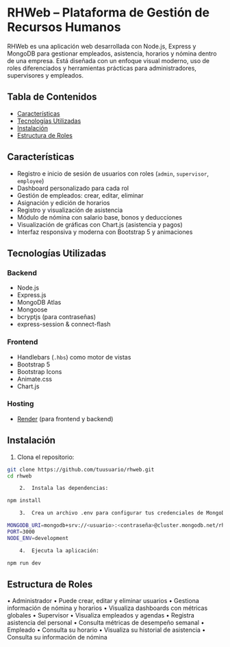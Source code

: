 # RHWeb – Plataforma de Gestión de Recursos Humanos

RHWeb es una aplicación web desarrollada con Node.js, Express y MongoDB para gestionar empleados, asistencia, horarios y nómina dentro de una empresa. Está diseñada con un enfoque visual moderno, uso de roles diferenciados y herramientas prácticas para administradores, supervisores y empleados.

## Tabla de Contenidos
- [Características](#características)
- [Tecnologías Utilizadas](#tecnologías-utilizadas)
- [Instalación](#instalación)
- [Estructura de Roles](#estructura-de-roles)


## Características

- Registro e inicio de sesión de usuarios con roles (`admin`, `supervisor`, `employee`)
- Dashboard personalizado para cada rol
- Gestión de empleados: crear, editar, eliminar
- Asignación y edición de horarios
- Registro y visualización de asistencia
- Módulo de nómina con salario base, bonos y deducciones
- Visualización de gráficas con Chart.js (asistencia y pagos)
- Interfaz responsiva y moderna con Bootstrap 5 y animaciones


## Tecnologías Utilizadas

### Backend
- Node.js
- Express.js
- MongoDB Atlas
- Mongoose
- bcryptjs (para contraseñas)
- express-session & connect-flash

### Frontend
- Handlebars (`.hbs`) como motor de vistas
- Bootstrap 5
- Bootstrap Icons
- Animate.css
- Chart.js

### Hosting
- [Render](https://render.com/) (para frontend y backend)


## Instalación

1. Clona el repositorio:

```bash
git clone https://github.com/tuusuario/rhweb.git
cd rhweb

	2.	Instala las dependencias:

npm install

	3.	Crea un archivo .env para configurar tus credenciales de MongoDB.

MONGODB_URI=mongodb+srv://<usuario>:<contraseña>@cluster.mongodb.net/rhweb
PORT=3000
NODE_ENV=development

	4.	Ejecuta la aplicación:

npm run dev
```


## Estructura de Roles
• Administrador
	•	Puede crear, editar y eliminar usuarios
	•	Gestiona información de nómina y horarios
	•	Visualiza dashboards con métricas globales
•	Supervisor
	•	Visualiza empleados y agendas
	•	Registra asistencia del personal
	•	Consulta métricas de desempeño semanal
•	Empleado
	•	Consulta su horario
	•	Visualiza su historial de asistencia
	•	Consulta su información de nómina
